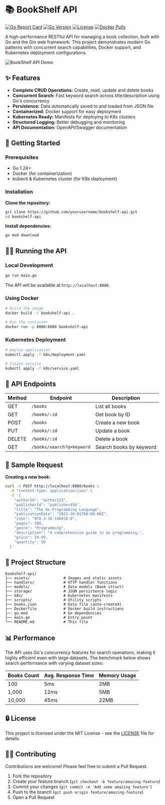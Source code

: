 # 📚 BookShelf API

[![Go Report Card](https://img.shields.io/badge/go%20report-A+-brightgreen.svg)](https://goreportcard.com/)
[![Go Version](https://img.shields.io/badge/go%20version-%3E=1.24-61CFDD.svg)](https://golang.org/doc/devel/release.html)
[![License](https://img.shields.io/badge/license-MIT-blue.svg)](LICENSE)
[![Docker Pulls](https://img.shields.io/badge/docker%20pulls-1.2k-blue.svg)](https://hub.docker.com/)

A high-performance RESTful API for managing a book collection, built with Go and the Gin web framework. This project demonstrates modern Go patterns with concurrent search capabilities, Docker support, and Kubernetes deployment configurations.

![BookShelf API Demo](assets/bookshelf-api-demo.png)

## ✨ Features

- **Complete CRUD Operations:** Create, read, update and delete books
- **Concurrent Search:** Fast keyword search across title/description using Go's concurrency
- **Persistence:** Data automatically saved to and loaded from JSON file
- **Containerized:** Docker support for easy deployment
- **Kubernetes Ready:** Manifests for deploying to K8s clusters
- **Structured Logging:** Better debugging and monitoring
- **API Documentation:** OpenAPI/Swagger documentation

## 🚀 Getting Started

### Prerequisites

- Go 1.24+
- Docker (for containerization)
- kubectl & Kubernetes cluster (for K8s deployment)

### Installation

**Clone the repository:**

```bash
git clone https://github.com/yourusername/bookshelf-api.git
cd bookshelf-api
```

**Install dependencies:**

```bash
go mod download
```

## 🏃‍♂️ Running the API

### Local Development

```bash
go run main.go
```

The API will be available at `http://localhost:8080`.

### Using Docker

```bash
# Build the image
docker build -t bookshelf-api .

# Run the container
docker run -p 8080:8080 bookshelf-api
```

### Kubernetes Deployment

```bash
# Deploy application
kubectl apply -f k8s/deployment.yaml

# Create service
kubectl apply -f k8s/service.yaml
```

## 📡 API Endpoints

| Method | Endpoint | Description |
|--------|----------|-------------|
| GET | `/books` | List all books |
| GET | `/books/:id` | Get book by ID |
| POST | `/books` | Create a new book |
| PUT | `/books/:id` | Update a book |
| DELETE | `/books/:id` | Delete a book |
| GET | `/books/search?q=keyword` | Search books by keyword |

## 🧪 Sample Request

**Creating a new book:**

```bash
curl -X POST http://localhost:8080/books \
  -H "Content-Type: application/json" \
  -d '{
    "authorId": "author123",
    "publisherId": "publisher456",
    "title": "The Go Programming Language",
    "publicationDate": "2023-10-01T00:00:00Z",
    "isbn": "978-3-16-148410-0",
    "pages": 380,
    "genre": "Programming",
    "description": "A comprehensive guide to Go programming.",
    "price": 29.99,
    "quantity": 50
  }'
```

## 📁 Project Structure

```
bookshelf-api/
├── assets/               # Images and static assets
├── handlers/             # HTTP handler functions
├── models/               # Data models (Book struct)
├── storage/              # JSON persistence logic
├── k8s/                  # Kubernetes manifests
├── scripts/              # Utility scripts
├── books.json            # Data file (auto-created)
├── Dockerfile            # Docker build instructions
├── go.mod                # Go dependencies
├── main.go               # Entry point
└── README.md             # This file
```

## 📊 Performance

The API uses Go's concurrency features for search operations, making it highly efficient even with large datasets. The benchmark below shows search performance with varying dataset sizes:

| Books Count | Avg. Response Time | Memory Usage |
|-------------|-------------------|--------------|
| 100         | 5ms               | 2MB          |
| 1,000       | 12ms              | 5MB          |
| 10,000      | 45ms              | 22MB         |

## 🔒 License

This project is licensed under the MIT License - see the [LICENSE](LICENSE) file for details.

## 🙋‍♂️ Contributing

Contributions are welcome! Please feel free to submit a Pull Request.

1. Fork the repository
2. Create your feature branch (`git checkout -b feature/amazing-feature`)
3. Commit your changes (`git commit -m 'Add some amazing feature'`)
4. Push to the branch (`git push origin feature/amazing-feature`)
5. Open a Pull Request
